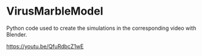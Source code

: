 # VirusMarbleModel
Python code used to create the simulations in the corresponding video with Blender.

https://youtu.be/QfuRdbcZ1wE
